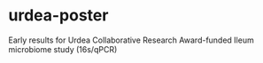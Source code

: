 # urdea-poster
Early results for Urdea Collaborative Research Award-funded Ileum microbiome study (16s/qPCR)
